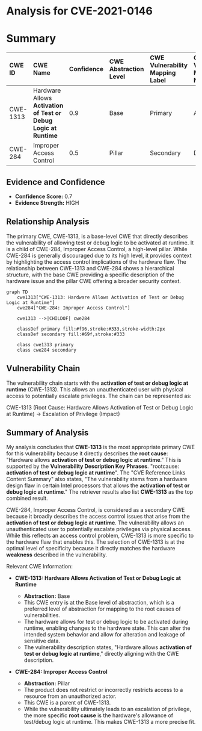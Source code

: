 # Analysis for CVE-2021-0146

# Summary
| CWE ID   | CWE Name                                                        | Confidence | CWE Abstraction Level | CWE Vulnerability Mapping Label | CWE-Vulnerability Mapping Notes |
| :------- | :-------------------------------------------------------------- | :--------- | :-------------------- | :------------------------------ | :------------------------------ |
| CWE-1313 | Hardware Allows **Activation of Test or Debug Logic at Runtime** | 0.9        | Base                  | Primary                         | Allowed                       |
| CWE-284  | Improper Access Control                                         | 0.5        | Pillar                | Secondary                       | Discouraged                     |

## Evidence and Confidence

*   **Confidence Score:** 0.7
*   **Evidence Strength:** HIGH

## Relationship Analysis
The primary CWE, CWE-1313, is a base-level CWE that directly describes the vulnerability of allowing test or debug logic to be activated at runtime. It is a child of CWE-284, Improper Access Control, a high-level pillar. While CWE-284 is generally discouraged due to its high level, it provides context by highlighting the access control implications of the hardware flaw. The relationship between CWE-1313 and CWE-284 shows a hierarchical structure, with the base CWE providing a specific description of the hardware issue and the pillar CWE offering a broader security context.

```mermaid
graph TD
    cwe1313["CWE-1313: Hardware Allows Activation of Test or Debug Logic at Runtime"]
    cwe284["CWE-284: Improper Access Control"]
    
    cwe1313 -->|CHILDOF| cwe284
    
    classDef primary fill:#f96,stroke:#333,stroke-width:2px
    classDef secondary fill:#69f,stroke:#333
    
    class cwe1313 primary
    class cwe284 secondary
```

## Vulnerability Chain
The vulnerability chain starts with the **activation of test or debug logic at runtime** (CWE-1313). This allows an unauthenticated user with physical access to potentially escalate privileges. The chain can be represented as:

CWE-1313 (Root Cause: Hardware Allows Activation of Test or Debug Logic at Runtime) -> Escalation of Privilege (Impact)

## Summary of Analysis
My analysis concludes that **CWE-1313** is the most appropriate primary CWE for this vulnerability because it directly describes the **root cause**: "Hardware allows **activation of test or debug logic at runtime**." This is supported by the **Vulnerability Description Key Phrases**. "rootcause: **activation of test or debug logic at runtime**". The "CVE Reference Links Content Summary" also states, "The vulnerability stems from a hardware design flaw in certain Intel processors that allows the **activation of test or debug logic at runtime**." The retriever results also list **CWE-1313** as the top combined result.

CWE-284, Improper Access Control, is considered as a secondary CWE because it broadly describes the access control issues that arise from the **activation of test or debug logic at runtime**. The vulnerability allows an unauthenticated user to potentially escalate privileges via physical access. While this reflects an access control problem, CWE-1313 is more specific to the hardware flaw that enables this.
The selection of CWE-1313 is at the optimal level of specificity because it directly matches the hardware **weakness** described in the vulnerability.

Relevant CWE Information:
*   **CWE-1313: Hardware Allows Activation of Test or Debug Logic at Runtime**
    *   **Abstraction:** Base
    *   This CWE entry is at the Base level of abstraction, which is a preferred level of abstraction for mapping to the root causes of vulnerabilities.
    *   The hardware allows for test or debug logic to be activated during runtime, enabling changes to the hardware state. This can alter the intended system behavior and allow for alteration and leakage of sensitive data.
    *   The vulnerability description states, "Hardware allows **activation of test or debug logic at runtime**," directly aligning with the CWE description.

*   **CWE-284: Improper Access Control**
    *   **Abstraction:** Pillar
    *   The product does not restrict or incorrectly restricts access to a resource from an unauthorized actor.
    *   This CWE is a parent of CWE-1313.
    *   While the vulnerability ultimately leads to an escalation of privilege, the more specific **root cause** is the hardware's allowance of test/debug logic at runtime. This makes CWE-1313 a more precise fit.